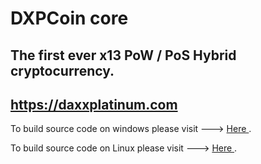 # DXPCoin core

## The first ever x13 PoW / PoS Hybrid cryptocurrency.

## https://daxxplatinum.com

To build source code on windows please visit ---> <a href=https://github.com/daxx-platinum/Dxpcoin-Master/blob/master/docs_origin/build-msw.txt> Here </a>.

To build source code on Linux please visit ---> <a href=https://github.com/daxx-platinum/Dxpcoin-Master/blob/master/docs_origin/build-unix.txt> Here </a>.
